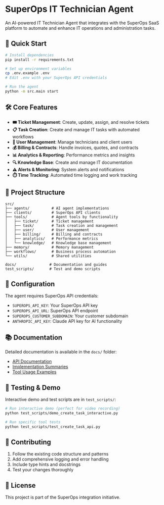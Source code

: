 # SuperOps IT Technician Agent

An AI-powered IT Technician Agent that integrates with the SuperOps SaaS platform to automate and enhance IT operations and administration tasks.

## 🚀 Quick Start

```bash
# Install dependencies
pip install -r requirements.txt

# Set up environment variables
cp .env.example .env
# Edit .env with your SuperOps API credentials

# Run the agent
python -m src.main start
```

## 🛠️ Core Features

- **🎟️ Ticket Management**: Create, update, assign, and resolve tickets
- **📋 Task Creation**: Create and manage IT tasks with automated workflows
- **👥 User Management**: Manage technicians and client users
- **💰 Billing & Contracts**: Handle invoices, quotes, and contracts
- **📊 Analytics & Reporting**: Performance metrics and insights
- **🔍 Knowledge Base**: Create and manage IT documentation
- **⚠️ Alerts & Monitoring**: System alerts and notifications
- **⏱️ Time Tracking**: Automated time logging and work tracking

## 📁 Project Structure

```
src/
├── agents/          # AI agent implementations
├── clients/         # SuperOps API clients
├── tools/           # Agent tools by functionality
│   ├── ticket/      # Ticket management
│   ├── task/        # Task creation and management
│   ├── user/        # User management
│   ├── billing/     # Billing and contracts
│   ├── analytics/   # Performance metrics
│   └── knowledge/   # Knowledge base management
├── memory/          # Memory management
├── workflows/       # Business process automation
└── utils/           # Shared utilities

docs/               # Documentation and guides
test_scripts/       # Test and demo scripts
```

## 🔧 Configuration

The agent requires SuperOps API credentials:

- `SUPEROPS_API_KEY`: Your SuperOps API key
- `SUPEROPS_API_URL`: SuperOps API endpoint
- `SUPEROPS_CUSTOMER_SUBDOMAIN`: Your customer subdomain
- `ANTHROPIC_API_KEY`: Claude API key for AI functionality

## 📚 Documentation

Detailed documentation is available in the `docs/` folder:

- [API Documentation](docs/TASK_CREATION_API_DOCUMENTATION.md)
- [Implementation Summaries](docs/)
- [Tool Usage Examples](docs/)

## 🧪 Testing & Demo

Interactive demo and test scripts are in `test_scripts/`:

```bash
# Run interactive demo (perfect for video recording)
python test_scripts/demo_create_task_interactive.py

# Run specific tool tests
python test_scripts/test_create_task_api.py
```

## 🤝 Contributing

1. Follow the existing code structure and patterns
2. Add comprehensive logging and error handling
3. Include type hints and docstrings
4. Test your changes thoroughly

## 📄 License

This project is part of the SuperOps integration initiative.